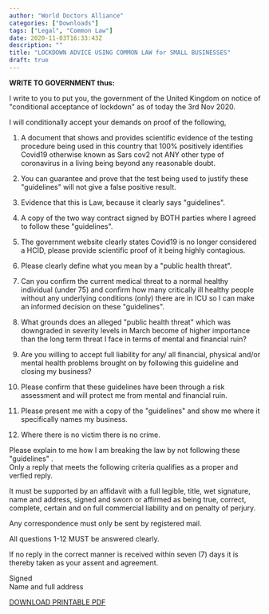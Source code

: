 ```yaml
---
author: "World Doctors Alliance"
categories: ["Downloads"]
tags: ["Legal", "Common Law"]
date: 2020-11-03T16:33:43Z
description: ""
title: "LOCKDOWN ADVICE USING COMMON LAW for SMALL BUSINESSES"
draft: true
---
```


**WRITE TO GOVERNMENT thus:**

I write to you to put you, the government of the United Kingdom on notice of "conditional acceptance of lockdown" as of today the 3rd Nov 2020.  


I will conditionally accept your demands on proof of the following,  

1) A document that shows and provides scientific evidence of the testing procedure being used in this country that 100% positively identifies Covid19 otherwise known as Sars cov2 not ANY other type of coronavirus in a living being beyond any reasonable doubt.  

2) You can guarantee and prove that the test being used to justify these "guidelines" will not give a false positive result.  

3) Evidence that this is Law, because it clearly says "guidelines".  

4) A copy of the two way contract signed by BOTH parties where I agreed to follow these "guidelines".  

5) The government website clearly states Covid19 is no longer considered a HCID, please provide scientific proof of it being highly contagious.  

6) Please clearly define what you mean by a "public health threat".  

7) Can you confirm the current medical threat to a normal healthy individual (under 75) and confirm how many critically ill healthy people without any underlying conditions (only) there are in ICU so I can make an informed decision on these "guidelines".  

8) What grounds does an alleged "public health threat" which was downgraded in severity levels in March become of higher importance than the long term threat I face in terms of mental and financial ruin?  

9) Are you willing to accept full liability for any/ all financial, physical and/or mental health problems brought on by following this guideline and closing my business?  

10) Please confirm that these guidelines have been through a risk assessment and will protect me from mental and financial ruin.  

11) Please present me with a copy of the "guidelines" and show me where it specifically names my business.  

12) Where there is no victim there is no crime.  

Please explain to me how I am breaking the law by not following these "guidelines" .  
Only a reply that meets the following criteria qualifies as a proper and verfied reply.  


It must be supported by an affidavit with a full legible, title, wet signature, name and address, signed and sworn or affirmed as being true, correct, complete, certain and on full commercial liability and on penalty of perjury.  


Any correspondence must only be sent by registered mail.  


All questions 1-12 MUST be answered clearly.  


If no reply in the correct manner is received within seven (7) days it is thereby taken as your assent and agreement.  

Signed  
Name and full address  

[DOWNLOAD PRINTABLE PDF](../ims/LOCKDOWN_ADVICE_USING_COMMON_LAW_FOR_SMALL_BUSINESSES.pdf)